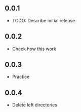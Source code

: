 ## 0.0.1

* TODO: Describe initial release.

## 0.0.2

* Check how this work

## 0.0.3

* Practice

## 0.0.4

* Delete left directories

